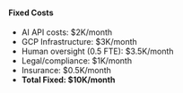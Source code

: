 #### Fixed Costs

- AI API costs: $2K/month
- GCP Infrastructure: $3K/month
- Human oversight (0.5 FTE): $3.5K/month
- Legal/compliance: $1K/month
- Insurance: $0.5K/month
- **Total Fixed: $10K/month**
